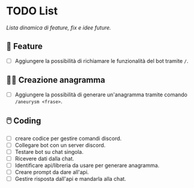 # TODO List
*Lista dinamica di feature, fix e idee future.* 

## 🚀 Feature
- [ ] Aggiungere la possibilità di richiamare le funzionalità del bot tramite `/`.

## 😵‍💫 Creazione anagramma
- [ ] Aggiungere la possibilità di generare un'anagramma tramite comando `/aneurysm <frase>`.

## 🖱️ Coding
- [ ] creare codice per gestire comandi discord.
- [ ] Collegare bot con un server discord.
- [ ] Testare bot su chat singola.
- [ ] Ricevere dati dalla chat.
- [ ] Identificare api/libreria da usare per generare anagramma.
- [ ] Creare prompt da dare all'api.
- [ ] Gestire risposta dall'api e mandarla alla chat.
